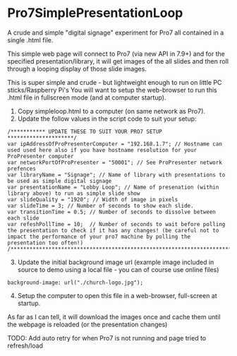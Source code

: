 # Pro7SimplePresentationLoop
A crude and simple "digital signage" experiment for Pro7 all contained in a single .html file.

This simple web page will connect to Pro7 (via new API in 7.9+) and for the specified presentation/library, it will get images of the all slides and then roll through a looping display of those slide images.

This is super simple and crude - but lightweight enough to run on little PC sticks/Raspberry Pi's
You will want to setup the web-browser to run this .html file in fullscreen mode (and at computer startup).

1. Copy simpleloop.html to a computer (on same network as Pro7).
2. Update the follow values in the script code to suit your setup:
```
/*********** UPDATE THESE TO SUIT YOUR PRO7 SETUP *********************/
var ipAddressOfProPresenterComputer = "192.168.1.7"; // Hostname can used used here also if you have hostname resolution for your ProPresenter computer
var networkPortOfProPresenter = "50001"; // See ProPresenter network prefences
var libraryName = "Signage"; // Name of library with presentations to be used as simple digital signage
var presentationName = "Lobby Loop"; // Name of presenation (within library above) to run as simple slide show
var slideQuality = "1920"; // Width of image in pixels
var slideTime = 3; // Number of seconds to show each slide.
var transitionTime = 0.5; // Number of seconds to dissolve between each slide
var refeshPollTime = 10;  // Number of seconds to wait before polling the presentation to check if it has any changes! (be careful not to impact the performance of your pro7 machine by polling the presentation too often!)
/**********************************************************************/
```
3. Update the initial background image url (example image included in source to demo using a local file - you can of course use online files)
```
background-image: url("./church-logo.jpg");
```
4. Setup the computer to open this file in a web-browser, full-screen at startup.

As far as I can tell, it will download the images once and cache them until the webpage is reloaded (or the presentation changes)

TODO: Add auto retry for when Pro7 is not running and page tried to refresh/load
